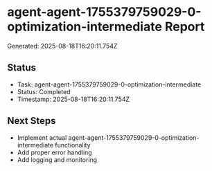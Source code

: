 # agent-agent-1755379759029-0-optimization-intermediate Report

Generated: 2025-08-18T16:20:11.754Z

## Status
- Task: agent-agent-1755379759029-0-optimization-intermediate
- Status: Completed
- Timestamp: 2025-08-18T16:20:11.754Z

## Next Steps
- Implement actual agent-agent-1755379759029-0-optimization-intermediate functionality
- Add proper error handling
- Add logging and monitoring
